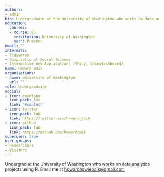 ```yaml
---
authors:
- admin
bio: Undergraduate at the University of Washington who works on data analytics projects using R. Email me at howardhowiebaik@gmail.com
education:
  courses:
  - course: BS
    institution: University of Washington
    year: Present
email: ""
interests:
- Tidyverse
- Computational Social Science
- Interactive Web Applications (Shiny, Shinydashboard)
name: Howard Baik
organizations:
- name: University of Washington
  url: ""
role: Undergraduate 
social:
- icon: envelope
  icon_pack: fas
  link: '#contact'
- icon: twitter
  icon_pack: fab
  link: https://twitter.com/howard_baik
- icon: github
  icon_pack: fab
  link: https://github.com/howardbaik
superuser: true
user_groups:
- Researchers
- Visitors
---
```


Undergrad at the University of Washington who works on data analytics projects using R. Email me at howardhowiebaik@gmail.com
